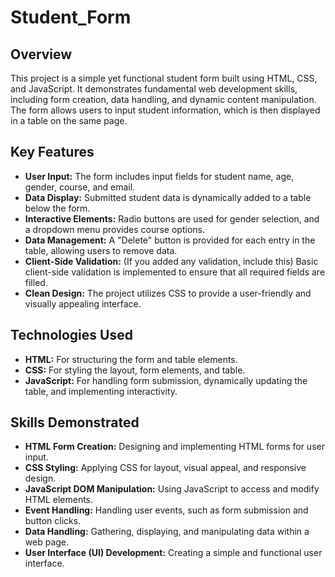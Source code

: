 # Student_Form

## Overview

This project is a simple yet functional student form built using HTML, CSS, and JavaScript. It demonstrates fundamental web development skills, including form creation, data handling, and dynamic content manipulation. The form allows users to input student information, which is then displayed in a table on the same page.

## Key Features

* **User Input:** The form includes input fields for student name, age, gender, course, and email.
* **Data Display:** Submitted student data is dynamically added to a table below the form.
* **Interactive Elements:** Radio buttons are used for gender selection, and a dropdown menu provides course options.
* **Data Management:** A "Delete" button is provided for each entry in the table, allowing users to remove data.
* **Client-Side Validation:** (If you added any validation, include this) Basic client-side validation is implemented to ensure that all required fields are filled.
* **Clean Design:** The project utilizes CSS to provide a user-friendly and visually appealing interface.

## Technologies Used

* **HTML:** For structuring the form and table elements.
* **CSS:** For styling the layout, form elements, and table.
* **JavaScript:** For handling form submission, dynamically updating the table, and implementing interactivity.

## Skills Demonstrated

* **HTML Form Creation:** Designing and implementing HTML forms for user input.
* **CSS Styling:** Applying CSS for layout, visual appeal, and responsive design.
* **JavaScript DOM Manipulation:** Using JavaScript to access and modify HTML elements.
* **Event Handling:** Handling user events, such as form submission and button clicks.
* **Data Handling:** Gathering, displaying, and manipulating data within a web page.
* **User Interface (UI) Development:** Creating a simple and functional user interface.
